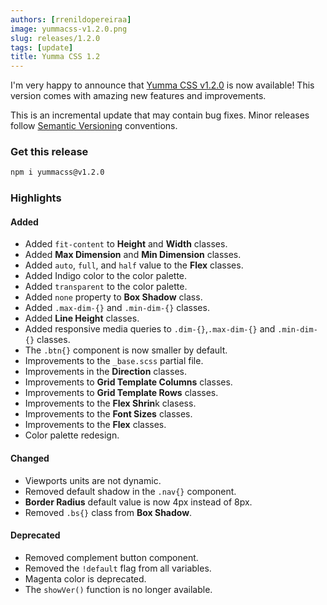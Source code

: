 ```yaml
---
authors: [rrenildopereiraa]
image: yummacss-v1.2.0.png
slug: releases/1.2.0
tags: [update]
title: Yumma CSS 1.2
---
```


I'm very happy to announce that [Yumma CSS v1.2.0](https://github.com/yumma-lib/yumma-css/releases/tag/v1.2.0) is now available! This version comes with amazing new features and improvements.

This is an incremental update that may contain bug fixes. Minor releases follow [Semantic Versioning](https://docs.npmjs.com/about-semantic-versioning) conventions.

<!-- truncate -->

### Get this release

```bash
npm i yummacss@v1.2.0
```

### Highlights

#### Added
- Added `fit-content` to **Height** and **Width** classes.
- Added **Max Dimension** and **Min Dimension** classes.
- Added `auto`, `full`, and `half` value to the **Flex** classes.
- Added Indigo color to the color palette.
- Added `transparent` to the color palette.
- Added `none` property to **Box Shadow** class.
- Added `.max-dim-{}` and `.min-dim-{}` classes.
- Added **Line Height** classes.
- Added responsive media queries to `.dim-{}`,`.max-dim-{}` and `.min-dim-{}` classes.
- The `.btn{}` component is now smaller by default.
- Improvements to the `_base.scss` partial file.
- Improvements in the **Direction** classes.
- Improvements to **Grid Template Columns** classes.
- Improvements to **Grid Template Rows** classes.
- Improvements to the **Flex Shrin**k clasess.
- Improvements to the **Font Sizes** classes.
- Improvements to the **Flex** classes.
- Color palette redesign.

#### Changed
- Viewports units are not dynamic.
- Removed default shadow in the `.nav{}` component.
- **Border Radius** default value is now 4px instead of 8px.
- Removed `.bs{}` class from **Box Shadow**.

#### Deprecated
- Removed complement button component.
- Removed the `!default` flag from all variables.
- Magenta color is deprecated.
- The `showVer()` function is no longer available.
